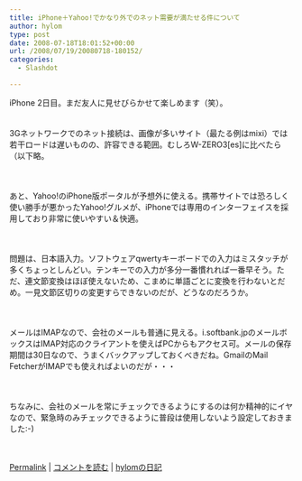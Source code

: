 ```yaml
---
title: iPhone＋Yahoo!でかなり外でのネット需要が満たせる件について
author: hylom
type: post
date: 2008-07-18T18:01:52+00:00
url: /2008/07/19/20080718-180152/
categories:
  - Slashdot

---
```

iPhone 2日目。まだ友人に見せびらかせて楽しめます（笑）。  
</br>   
3Gネットワークでのネット接続は、画像が多いサイト（最たる例はmixi）では若干ロードは遅いものの、許容できる範囲。むしろW-ZERO3[es]に比べたら（以下略。</br>  
</br>   
あと、Yahoo!のiPhone版ポータルが予想外に使える。携帯サイトでは恐ろしく使い勝手が悪かったYahoo!グルメが、iPhoneでは専用のインターフェイスを採用しており非常に使いやすい＆快適。</br>  
</br>   
問題は、日本語入力。ソフトウェアqwertyキーボードでの入力はミスタッチが多くちょっとしんどい。テンキーでの入力が多分一番慣れれば一番早そう。ただ、連文節変換はほぼ使えないため、こまめに単語ごとに変換を行わないとだめ。一見文節区切りの変更すらできないのだが、どうなのだろうか。</br>  
</br>   
メールはIMAPなので、会社のメールも普通に見える。i.softbank.jpのメールボックスはIMAP対応のクライアントを使えばPCからもアクセス可。メールの保存期間は30日なので、うまくバックアップしておくべきだね。GmailのMail FetcherがIMAPでも使えればよいのだが・・・</br>  
</br>   
ちなみに、会社のメールを常にチェックできるようにするのは何か精神的にイヤなので、緊急時のみチェックできるように普段は使用しないよう設定しておきました:-)</br>  
</br> 

   [Permalink][1] |    [コメントを読む][2] |    [hylomの日記][3] 

</br>

 [1]: http://slashdot.jp/~hylom/journal/446502
 [2]: http://slashdot.jp/~hylom/journal/446502#acomments
 [3]: http://slashdot.jp/~hylom/journal/